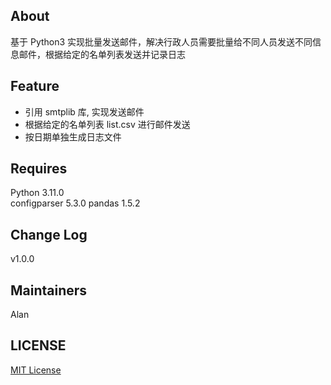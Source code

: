 ## About
基于 Python3 实现批量发送邮件，解决行政人员需要批量给不同人员发送不同信息邮件，根据给定的名单列表发送并记录日志

## Feature

* 引用 smtplib 库, 实现发送邮件
* 根据给定的名单列表 list.csv 进行邮件发送
* 按日期单独生成日志文件

## Requires
Python 3.11.0  
configparser 5.3.0
pandas 1.5.2

## Change Log
v1.0.0

## Maintainers
Alan

## LICENSE
[MIT License](https://github.com/joanbabyfet/send_mail/blob/master/LICENSE)